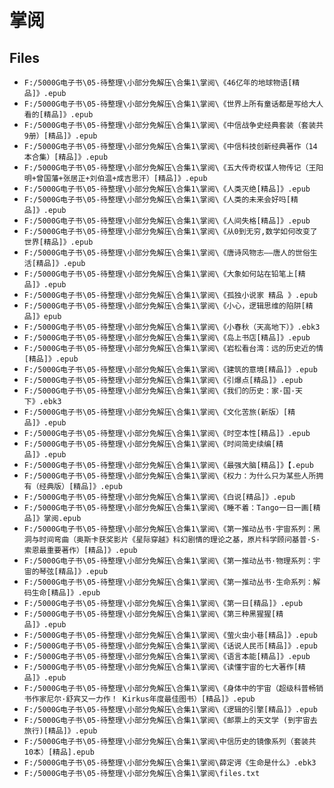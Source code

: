 # 掌阅

## Files

- `F:/5000G电子书\05-待整理\小部分免解压\合集1\掌阅\《46亿年的地球物语[精品]》.epub`
- `F:/5000G电子书\05-待整理\小部分免解压\合集1\掌阅\《世界上所有童话都是写给大人看的[精品]》.epub`
- `F:/5000G电子书\05-待整理\小部分免解压\合集1\掌阅\《中信战争史经典套装（套装共9册）[精品]》.epub`
- `F:/5000G电子书\05-待整理\小部分免解压\合集1\掌阅\《中信科技创新经典著作（14本合集）[精品]》.epub`
- `F:/5000G电子书\05-待整理\小部分免解压\合集1\掌阅\《五大传奇权谋人物传记（王阳明+曾国藩+张居正+刘伯温+成吉思汗）[精品]》.epub`
- `F:/5000G电子书\05-待整理\小部分免解压\合集1\掌阅\《人类灭绝[精品]》.epub`
- `F:/5000G电子书\05-待整理\小部分免解压\合集1\掌阅\《人类的未来会好吗[精品]》.epub`
- `F:/5000G电子书\05-待整理\小部分免解压\合集1\掌阅\《人间失格[精品]》.epub`
- `F:/5000G电子书\05-待整理\小部分免解压\合集1\掌阅\《从0到无穷,数学如何改变了世界[精品]》.epub`
- `F:/5000G电子书\05-待整理\小部分免解压\合集1\掌阅\《唐诗风物志——唐人的世俗生活[精品]》.epub`
- `F:/5000G电子书\05-待整理\小部分免解压\合集1\掌阅\《大象如何站在铅笔上[精品]》.epub`
- `F:/5000G电子书\05-待整理\小部分免解压\合集1\掌阅\《孤独小说家 精品 》.epub`
- `F:/5000G电子书\05-待整理\小部分免解压\合集1\掌阅\《小心，逻辑思维的陷阱[精品]》epub`
- `F:/5000G电子书\05-待整理\小部分免解压\合集1\掌阅\《小春秋（天高地下）》.ebk3`
- `F:/5000G电子书\05-待整理\小部分免解压\合集1\掌阅\《岛上书店[精品]》.epub`
- `F:/5000G电子书\05-待整理\小部分免解压\合集1\掌阅\《岩松看台湾：远的历史近的情[精品]》.epub`
- `F:/5000G电子书\05-待整理\小部分免解压\合集1\掌阅\《建筑的意境[精品]》.epub`
- `F:/5000G电子书\05-待整理\小部分免解压\合集1\掌阅\《引爆点[精品]》.epub`
- `F:/5000G电子书\05-待整理\小部分免解压\合集1\掌阅\《我们的历史：家·国·天下》.ebk3`
- `F:/5000G电子书\05-待整理\小部分免解压\合集1\掌阅\《文化苦旅(新版）[精品]》.epub`
- `F:/5000G电子书\05-待整理\小部分免解压\合集1\掌阅\《时空本性[精品]》.epub`
- `F:/5000G电子书\05-待整理\小部分免解压\合集1\掌阅\《时间简史续编[精品]》.epub`
- `F:/5000G电子书\05-待整理\小部分免解压\合集1\掌阅\《最强大脑[精品]》【.epub`
- `F:/5000G电子书\05-待整理\小部分免解压\合集1\掌阅\《权力：为什么只为某些人所拥有（经典版）[精品]》.epub`
- `F:/5000G电子书\05-待整理\小部分免解压\合集1\掌阅\《白说[精品]》.epub`
- `F:/5000G电子书\05-待整理\小部分免解压\合集1\掌阅\《睡不着：Tango一日一画[精品]》掌阅.epub`
- `F:/5000G电子书\05-待整理\小部分免解压\合集1\掌阅\《第一推动丛书·宇宙系列：黑洞与时间弯曲（奥斯卡获奖影片《星际穿越》科幻剧情的理论之基，原片科学顾问基普·S·索恩最重要著作）[精品]》.epub`
- `F:/5000G电子书\05-待整理\小部分免解压\合集1\掌阅\《第一推动丛书·物理系列：宇宙的琴弦[精品]》.epub`
- `F:/5000G电子书\05-待整理\小部分免解压\合集1\掌阅\《第一推动丛书·生命系列：解码生命[精品]》.epub`
- `F:/5000G电子书\05-待整理\小部分免解压\合集1\掌阅\《第一日[精品]》.epub`
- `F:/5000G电子书\05-待整理\小部分免解压\合集1\掌阅\《第三种黑猩猩[精品]》.epub`
- `F:/5000G电子书\05-待整理\小部分免解压\合集1\掌阅\《萤火虫小巷[精品]》.epub`
- `F:/5000G电子书\05-待整理\小部分免解压\合集1\掌阅\《话说人民币[精品]》.epub`
- `F:/5000G电子书\05-待整理\小部分免解压\合集1\掌阅\《语言本能[精品]》.epub`
- `F:/5000G电子书\05-待整理\小部分免解压\合集1\掌阅\《读懂宇宙的七大著作[精品]》.epub`
- `F:/5000G电子书\05-待整理\小部分免解压\合集1\掌阅\《身体中的宇宙（超级科普畅销书作家尼尔·舒宾又一力作！ Kirkus年度最佳图书）[精品]》.epub`
- `F:/5000G电子书\05-待整理\小部分免解压\合集1\掌阅\《逻辑的引擎[精品]》.epub`
- `F:/5000G电子书\05-待整理\小部分免解压\合集1\掌阅\《邮票上的天文学 (到宇宙去旅行)[精品]》.epub`
- `F:/5000G电子书\05-待整理\小部分免解压\合集1\掌阅\中信历史的镜像系列（套装共10本）[精品].epub`
- `F:/5000G电子书\05-待整理\小部分免解压\合集1\掌阅\薛定谔《生命是什么》.ebk3`
- `F:/5000G电子书\05-待整理\小部分免解压\合集1\掌阅\files.txt`
